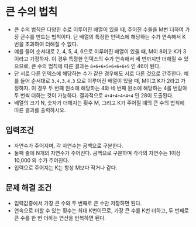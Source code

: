 # 큰 수의 법칙
- 큰 수의 법칙은 다양한 수로 이루어진 배열이 있을 때, 주어진 수들을 M번 더하여 가장 큰수를 만드는 법칙이다. 단 배열의 특정한 인덱스에 해당하는 수가 연속해서 K번을 초과하여 더해질 수 없다.
- 예를 들어 순서대로 2, 4, 5, 4, 6으로 이루어진 배열이 있을 때, M이 8이고 K가 3이라고 가정하자. 이 경우 특정한 인덱스의 수가 연속해서 세 번까지만 더해질 수 있으므로, 큰 수의 법칙에 따른 결과는 `6+6+6+5+6+6+6+5` 인 46이 된다.
- 단 서로 다른 인덱스에 해당하는 수가 같은 경우에도 서로 다른 것으로 간주한다. 예를 들어 순서대로 `3,4,3,4,3` 으로 이루어진 배열이 있을 때, M이고 K가 2라고 가정하자. 이 경우 두 번째 원소에 해당하는 4와 네 번째 원소에 해당하는 4를 번갈아 두 번씩 더하는 것이 가능하다. 결과적으로 `4+4+4+4+4+4` 인 28이 도출된다.
- 배열의 크기 N, 숫자가 더해지는 횟수 M, 그리고 K가 주어질 떄의 큰 수의 법칙에 따른 결과를 출력하시오.

## 입력조건
- 자연수가 주어지며, 각 자연수는 공백으로 구분한다.
- 둘째 줄에 N개의 자연수가 주어진다. 공백으로 구분하며 각각의 자연수는 1이상 10,000 의 수가 주어진다.
- 입력으로 주어지는 K는 항상 M보다 작거나 같다.


## 문제 해결 조건
- 입력값중에서 가장 큰 수와 두 번째로 큰 수만 저장하면 된다.
- 연속으로 더할 수 있는 횟수는 최대 K번이므로, 가장 큰 수를 K번 더하고, 두 번째로 큰 수를 한 번 더하는 연산을 반복하면 된다.
